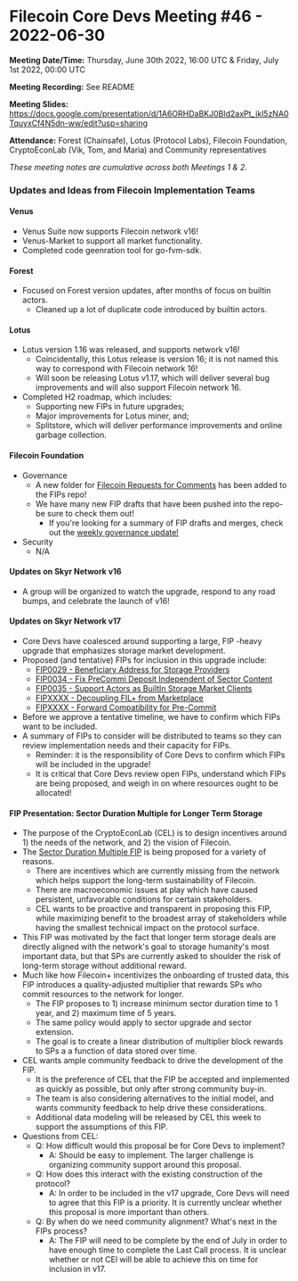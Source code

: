 # Filecoin Core Devs Meeting #46 - 2022-06-30

**Meeting Date/Time:** Thursday, June 30th 2022, 16:00 UTC & Friday, July 1st 2022, 00:00 UTC

**Meeting Recording:** See README

**Meeting Slides:** https://docs.google.com/presentation/d/1A6ORHDaBKJ0BId2axPt_jkl5zNA0TquyxCf4N5dn-ww/edit?usp=sharing

**Attendance:** Forest (Chainsafe), Lotus (Protocol Labs), Filecoin Foundation, CryptoEconLab (Vik, Tom, and Maria) and Community representatives

_These meeting notes are cumulative across both Meetings 1 & 2._

### Updates and Ideas from Filecoin Implementation Teams

#### Venus
* Venus Suite now supports Filecoin network v16! 
* Venus-Market to support all market functionality. 
* Completed code geenration tool for go-fvm-sdk. 
#### Forest 
* Focused on Forest version updates, after months of focus on builtin actors. 
  * Cleaned up a lot of duplicate code introduced by builtin actors. 
#### Lotus 
* Lotus version 1.16 was released, and supports network v16! 
  * Coincidentally, this Lotus release is version 16; it is not named this way to correspond with Filecoin network 16! 
  * Will soon be releasing Lotus v1.17, which will deliver several bug improvements and will also support Filecoin network 16. 
* Completed H2 roadmap, which includes: 
  * Supporting new FIPs in future upgrades; 
  * Major improvements for Lotus miner, and;  
  * Splitstore, which will deliver performance improvements and online garbage collection.

#### Filecoin Foundation 
* Governance 
   * A new folder for [Filecoin Requests for Comments](https://github.com/filecoin-project/FIPs/tree/master/FRCs) has been added to the FIPs repo! 
   * We have many new FIP drafts that have been pushed into the repo- be sure to check them out! 
     * If you're looking for a summary of FIP drafts and merges, check out the [weekly governance update!](https://github.com/filecoin-project/FIPs/discussions/categories/announcements) 
* Security 
  * N/A
 
#### Updates on Skyr Network v16 
* A group will be organized to watch the upgrade, respond to any road bumps, and celebrate the launch of v16! 

#### Updates on Skyr Network v17 
* Core Devs have coalesced around supporting a large, FIP -heavy upgrade that emphasizes storage market development. 
* Proposed (and tentative) FIPs for inclusion in this upgrade include: 
   *  [FIP0029 - Beneficiary Address for Storage Providers](https://github.com/filecoin-project/FIPs/blob/master/FIPS/fip-0029.md)
   *  [FIP0034 - Fix PreCommi Deposit Independent of Sector Content](https://github.com/filecoin-project/FIPs/blob/master/FIPS/fip-0034.md) 
   *  [FIP0035 - Support Actors as BuiltIn Storage Market Clients](https://github.com/filecoin-project/FIPs/blob/master/FIPS/fip-0035.md)
   *  [FIPXXXX - Decoupling FIL+ from Marketplace](https://github.com/filecoin-project/FIPs/discussions/313)
   *  [FIPXXXX - Forward Compatibility for Pre-Commit](https://github.com/filecoin-project/FIPs/blob/master/FIPS/fip-0041.md)
* Before we approve a tentative timeline, we have to confirm which FIPs want to be included. 
* A summary of FIPs to consider will be distributed to teams so they can review implementation needs and their capacity for FIPs. 
   * Reminder: it is the responsibility of Core Devs to confirm which FIPs will be included in the upgrade! 
   * It is critical that Core Devs review open FIPs, understand which FIPs are being proposed, and weigh in on where resources ought to be allocated! 

#### FIP Presentation: Sector Duration Multiple for Longer Term Storage
* The purpose of the CryptoEconLab (CEL) is to design incentives around 1) the needs of the network, and 2) the vision of Filecoin. 
* The [Sector Duration Multiple FIP](https://github.com/filecoin-project/FIPs/pull/390) is being proposed for a variety of reasons. 
   * There are incentives which are currently missing from the network which helps support the long-term sustainability of Filecoin. 
   * There are macroeconomic issues at play which have caused persistent, unfavorable conditions for certain stakeholders. 
   * CEL wants to be proactive and transparent in proposing this FIP, while maximizing benefit to the broadest array of stakeholders while having the smallest technical impact on the protocol surface. 
*  This FIP was motivated by the fact that longer term storage deals are directly aligned with the network's goal to storage humanity's most important data, but that SPs are currently asked to shoulder the risk of long-term storage without additional reward. 
*  Much like how Filecoin+ incentivizes the onboarding of trusted data, this FIP introduces a quality-adjusted multiplier that rewards SPs who commit resources to the network for longer.
   * The FIP proposes to 1) increase minimum sector duration time to 1 year, and 2) maximum time of 5 years. 
   * The same policy would apply to sector upgrade and sector extension.  
   * The goal is to create a linear distribution of multiplier block rewards to SPs a a function of data stored over time. 
* CEL wants ample community feedback to drive the development of the FIP. 
   * It is the preference of CEL that the FIP be accepted and implemented as quickly as possible, but only after strong community buy-in.   
   * The team is also considering alternatives to the initial model, and wants community feedback to help drive these considerations. 
   * Additional data modeling will be released by CEL this week to support the assumptions of this FIP. 
* Questions from CEL: 
   * Q: How difficult would this proposal be for Core Devs to implement?
     * A:  Should be easy to implement.  The larger challenge is organizing community support around this proposal. 
   * Q: How does this interact with the existing construction of the protocol?
     * A:  In order to be included in the v17 upgrade, Core Devs will need to agree that this FIP is a priority. It is currently unclear whether this proposal is more important than others.
   * Q: By when do we need community alignment? What's next in the FIPs process?
     * A:  The FIP will need to be complete by the end of July in order to have enough time to complete the Last Call process. It is unclear whether or not CEl will be able to achieve this on time for inclusion in v17. 






